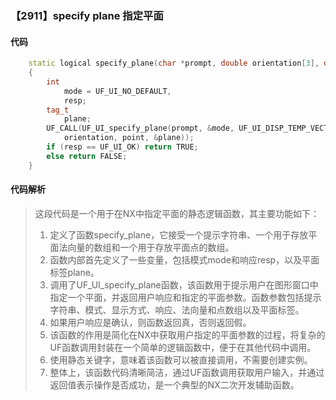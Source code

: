 ### 【2911】specify plane 指定平面

#### 代码

```cpp
    static logical specify_plane(char *prompt, double orientation[3], double point[3])  
    {  
        int  
            mode = UF_UI_NO_DEFAULT,  
            resp;  
        tag_t  
            plane;  
        UF_CALL(UF_UI_specify_plane(prompt, &mode, UF_UI_DISP_TEMP_VECTOR, &resp,  
            orientation, point, &plane));  
        if (resp == UF_UI_OK) return TRUE;  
        else return FALSE;  
    }

```

#### 代码解析

> 这段代码是一个用于在NX中指定平面的静态逻辑函数，其主要功能如下：
>
> 1. 定义了函数specify_plane，它接受一个提示字符串、一个用于存放平面法向量的数组和一个用于存放平面点的数组。
> 2. 函数内部首先定义了一些变量，包括模式mode和响应resp，以及平面标签plane。
> 3. 调用了UF_UI_specify_plane函数，该函数用于提示用户在图形窗口中指定一个平面，并返回用户响应和指定的平面参数。函数参数包括提示字符串、模式、显示方式、响应、法向量和点数组以及平面标签。
> 4. 如果用户响应是确认，则函数返回真，否则返回假。
> 5. 该函数的作用是简化在NX中获取用户指定的平面参数的过程，将复杂的UF函数调用封装在一个简单的逻辑函数中，便于在其他代码中调用。
> 6. 使用静态关键字，意味着该函数可以被直接调用，不需要创建实例。
> 7. 整体上，该函数代码清晰简洁，通过UF函数调用获取用户输入，并通过返回值表示操作是否成功，是一个典型的NX二次开发辅助函数。
>
